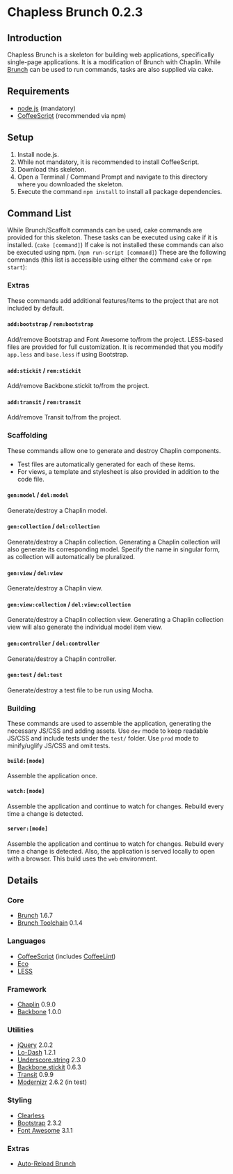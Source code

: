 # Chapless Brunch 0.2.3

## Introduction
Chapless Brunch is a skeleton for building web applications, specifically single-page applications. It is a modification of Brunch with Chaplin. While [Brunch](http://brunch.io) can be used to run commands, tasks are also supplied via cake.


## Requirements
* [node.js](http://nodejs.org) (mandatory)
* [CoffeeScript](http://coffeescript.org/#installation) (recommended via npm)


## Setup
1. Install node.js.
2. While not mandatory, it is recommended to install CoffeeScript.
3. Download this skeleton.
4. Open a Terminal / Command Prompt and navigate to this directory where you downloaded the skeleton.
5. Execute the command `npm install` to install all package dependencies.


## Command List
While Brunch/Scaffolt commands can be used, cake commands are provided for this skeleton. These tasks can be executed using cake if it is installed. (`cake [command]`) If cake is not installed these commands can also be executed using npm. (`npm run-script [command]`) These are the following commands (this list is accessible using either the command `cake` or `npm start`):

### Extras
These commands add additional features/items to the project that are not included by default.

#### `add:bootstrap` / `rem:bootstrap`
Add/remove Bootstrap and Font Awesome to/from the project. LESS-based files are provided for full customization. It is recommended that you modify `app.less` and `base.less` if using Bootstrap.

#### `add:stickit` / `rem:stickit`
Add/remove Backbone.stickit to/from the project.

#### `add:transit` / `rem:transit`
Add/remove Transit to/from the project.

### Scaffolding
These commands allow one to generate and destroy Chaplin components.
* Test files are automatically generated for each of these items.
* For views, a template and stylesheet is also provided in addition to the code file.

#### `gen:model` / `del:model`
Generate/destroy a Chaplin model.

#### `gen:collection` / `del:collection` 
Generate/destroy a Chaplin collection. Generating a Chaplin collection will also generate its corresponding model. Specify the name in singular form, as collection will automatically be pluralized.

#### `gen:view` / `del:view`
Generate/destroy a Chaplin view.

#### `gen:view:collection` / `del:view:collection`
Generate/destroy a Chaplin collection view. Generating a Chaplin collection view will also generate the individual model item view.

#### `gen:controller` / `del:controller`
Generate/destroy a Chaplin controller.

#### `gen:test` / `del:test`
Generate/destroy a test file to be run using Mocha.

### Building
These commands are used to assemble the application, generating the necessary JS/CSS and adding assets. Use `dev` mode to keep readable JS/CSS and include tests under the `test/` folder. Use `prod` mode to minify/uglify JS/CSS and omit tests.

#### `build:[mode]`
Assemble the application once.

#### `watch:[mode]`
Assemble the application and continue to watch for changes. Rebuild every time a change is detected.

#### `server:[mode]`
Assemble the application and continue to watch for changes. Rebuild every time a change is detected. Also, the application is served locally to open with a browser. This build uses the `web` environment.

## Details

### Core
* [Brunch](http://brunch.io) 1.6.7
* [Brunch Toolchain](https://github.com/jupl/brunch-toolchain) 0.1.4

### Languages
* [CoffeeScript](http://coffeescript.org) (includes [CoffeeLint](http://www.coffeelint.org))
* [Eco](https://github.com/sstephenson/eco)
* [LESS](http://lesscss.org)

### Framework
* [Chaplin](http://chaplinjs.org) 0.9.0
* [Backbone](http://backbonejs.org) 1.0.0

### Utilities
* [jQuery](http://jquery.com) 2.0.2
* [Lo-Dash](http://lodash.com/) 1.2.1
* [Underscore.string](http://epeli.github.com/underscore.string/) 2.3.0
* [Backbone.stickit](http://nytimes.github.com/backbone.stickit/) 0.6.3
* [Transit](http://ricostacruz.com/jquery.transit/) 0.9.9
* [Modernizr](http://modernizr.com/) 2.6.2 (in test)

### Styling
* [Clearless](http://clearleft.github.com/clearless/)
* [Bootstrap](http://getbootstrap.com/) 2.3.2
* [Font Awesome](http://fortawesome.github.com/Font-Awesome/) 3.1.1

### Extras
* [Auto-Reload Brunch](https://github.com/brunch/auto-reload-brunch)
